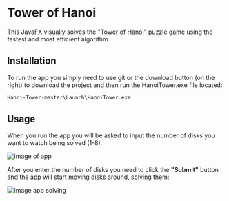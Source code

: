 # Tower of Hanoi 

This JavaFX visually solves the "Tower of Hanoi" puzzle game using the fastest and most efficient algorithm.

## Installation

To run the app you simply need to use git or the download button (on the right) to download the project and then run the HanoiTower.exe file located:

```bash
Hanoi-Tower-master\Launch\HanoiTower.exe
```

## Usage

When you run the app you will be asked to input the number of disks you want to watch being solved (1-8):

![image of app](https://scontent.fsof9-1.fna.fbcdn.net/v/t1.15752-9/118989891_236820201052268_7272127298422143856_n.png?_nc_cat=108&_nc_sid=b96e70&_nc_ohc=hx7_DZluut8AX_7haP4&_nc_ht=scontent.fsof9-1.fna&oh=9a37c6ac2f020c3693252d909b786411&oe=5F7D4B8E)

After you enter the number of disks you need to click the **"Submit"** button and the app will start moving disks around, solving them:

![image app solving](https://s8.gifyu.com/images/Tower-of-Hanoi-solver.gif)




